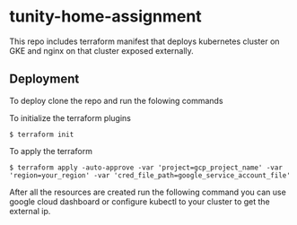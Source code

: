 # tunity-home-assignment

This repo includes terraform manifest that deploys kubernetes cluster on GKE and nginx on that cluster exposed externally.

## Deployment

To deploy clone the repo and run the folowing commands

To initialize the terraform plugins
```console
$ terraform init
```

To apply the terraform

```console
$ terraform apply -auto-approve -var 'project=gcp_project_name' -var 'region=your_region' -var 'cred_file_path=google_service_account_file' 
```



After all the resources are created run the following command you can use google cloud dashboard or configure kubectl to your cluster to get the external ip.